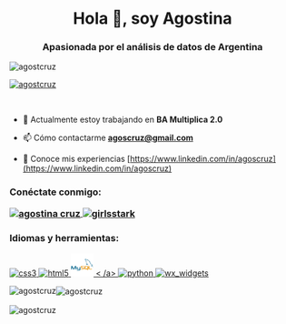 <h1 align="center">Hola 👋, soy Agostina</h1>
<h3 align="center">Apasionada por el análisis de datos de Argentina</h3>

<p align="left"> <img src=" https://komarev.com/ghpvc/?username=agostcruz&label=Profile%20views&color=0e75b6&style=flat" alt="agostcruz" /> </p>

<p align="left"> <a href="https:/ /github.com/ryo-ma/github-profile-trofeo"><img src="https://github-perfil-trofeo.vercel.app/?username=agostcruz" alt="agostcruz" /></a > </p>

<p align="left"> <a href="https://twitter.com/" target="blank"><img src="https://img.shields.io/twitter/ seguir/?logo=twitter&style=para-la-insignia"alt="" /></a> </p>

- 🔭 Actualmente estoy trabajando en **BA Multiplica 2.0**

- 📫 Cómo contactarme **agoscruz@gmail.com**

- 📄 Conoce mis experiencias [https://www.linkedin.com/in/agoscruz](https://www.linkedin.com/in/agoscruz)

<h3 align="left">Conéctate conmigo:</ h3>
<p align="left">
<a href="https://linkedin.com/in/agostina cruz" target="blank"><img align="center" src="https://raw. githubusercontent.com/rahuldkjain/github-profile-readme-generator/master/src/images/icons/Social/linked-in-alt.svg" alt="agostina cruz" height="30" width="40" /> </a>
<a href="https://instagram.com/girlsstark" target="blank"><img align="center" src="https://raw.githubusercontent.com/rahuldkjain/github-profile -readme-generator/master/src/images/icons/Social/instagram.svg"alt="girlsstark" height="30" width="40" /></a>
</p>

<h3 align="left">Idiomas y herramientas:</h3>
<p align="left"> <a href="https://www.w3schools.com/css/" target="_blank" rel="noreferrer"> <img src="https://raw.githubusercontent. com/devicons/devicon/master/icons/css3/css3-original-wordmark.svg" alt="css3" width="40" height="40"/> </a> <a href="https:// www.w3.org/html/" target="_blank" rel="noreferrer"> <img src="https://raw.githubusercontent.com/devicons/devicon/master/icons/html5/html5-original-wordmark .svg" alt="html5" ancho="40" altura="40"/> </a> <a href="https://www.mysql.com/" target="_blank" rel="noreferrer" > <img src="https://raw.githubusercontent.com/devicons/devicon/master/icons/mysql/mysql-original-wordmark.svg" alt="mysql" width="40" height="40"/> < /a> <a href="https://www.python.org" target="_blank" rel="noreferrer"> <img src="https://raw.githubusercontent.com/devicons/devicon/master/ iconos/python/python-original.svg" alt="python" width="40" height="40"/> </a> <a href="https://www.wxwidgets.org/" target=" _blank" rel="noreferrer"> <img src="https://upload.wikimedia.org/wikipedia/commons/b/bb/WxWidgets.svg" alt="wx_widgets" width="40" height="40" /> </a> </p>

<p><img align="left" src="https://github-readme-stats.vercel.app/api/top-langs?username=agostcruz&show_icons=true&locale=en&layout=compact" alt="agostcruz" /> </p>

<p> <img align="center" src="https://github-readme-stats.vercel.app/api?username=agostcruz&show_icons=true&locale=en" alt="agostcruz" /> </p>

<p><img align="center" src="https://github-readme-streak-stats.herokuapp.com/?user=agostcruz&" alt="agostcruz" /></p>
